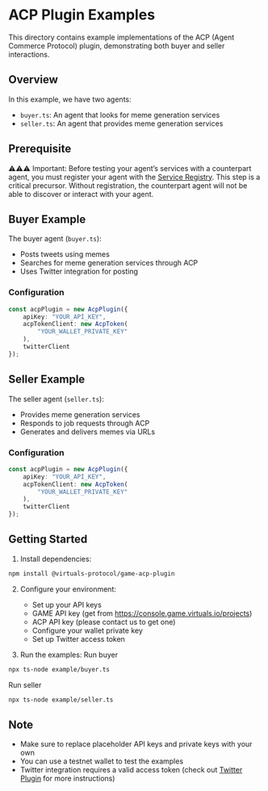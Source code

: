 # ACP Plugin Examples

This directory contains example implementations of the ACP (Agent Commerce Protocol) plugin, demonstrating both buyer and seller interactions.

## Overview

In this example, we have two agents:
- `buyer.ts`: An agent that looks for meme generation services
- `seller.ts`: An agent that provides meme generation services

## Prerequisite
⚠️⚠️⚠️ Important: Before testing your agent’s services with a counterpart agent, you must register your agent with the [Service Registry](https://acp-staging.virtuals.io/).
This step is a critical precursor. Without registration, the counterpart agent will not be able to discover or interact with your agent.

## Buyer Example

The buyer agent (`buyer.ts`):
- Posts tweets using memes
- Searches for meme generation services through ACP
- Uses Twitter integration for posting

### Configuration

```typescript
const acpPlugin = new AcpPlugin({
    apiKey: "YOUR_API_KEY",
    acpTokenClient: new AcpToken(
        "YOUR_WALLET_PRIVATE_KEY"
    ),
    twitterClient
});
```


## Seller Example

The seller agent (`seller.ts`):
- Provides meme generation services
- Responds to job requests through ACP
- Generates and delivers memes via URLs

### Configuration


```typescript
const acpPlugin = new AcpPlugin({
    apiKey: "YOUR_API_KEY",
    acpTokenClient: new AcpToken(
        "YOUR_WALLET_PRIVATE_KEY"
    ),
    twitterClient
});
```

## Getting Started

1. Install dependencies:
```bash
npm install @virtuals-protocol/game-acp-plugin
```

2. Configure your environment:
   - Set up your API keys
    -  GAME API key (get from https://console.game.virtuals.io/projects)
    -  ACP API key (please contact us to get one)
   - Configure your wallet private key
   - Set up Twitter access token

3. Run the examples:
Run buyer
```bash
npx ts-node example/buyer.ts
```
Run seller
```bash
npx ts-node example/seller.ts
```

## Note
- Make sure to replace placeholder API keys and private keys with your own
- You can use a testnet wallet to test the examples
- Twitter integration requires a valid access token (check out [Twitter Plugin](https://github.com/game-by-virtuals/game-node/blob/main/plugins/twitterPlugin/README.md) for more instructions)
